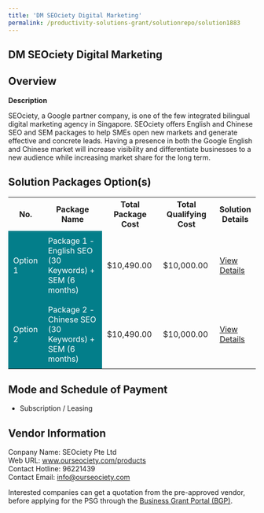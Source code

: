 ```yaml
---
title: 'DM SEOciety Digital Marketing'
permalink: /productivity-solutions-grant/solutionrepo/solution1883
---
```


## DM SEOciety Digital Marketing

## Overview

**Description**

SEOciety, a Google partner company, is one of the few integrated bilingual digital marketing agency in Singapore. SEOciety offers English and Chinese SEO and SEM packages to help SMEs open new markets and generate effective and concrete leads.  Having a presence in both the Google English and Chinese market will increase visibility and differentiate businesses to a new audience while increasing market share for the long term.

## Solution Packages Option(s)

<table>
<tr>
<th><b>No.</b></th>
<th><b>Package Name</b></th>
<th><b>Total Package Cost</b></th>
<th><b>Total Qualifying Cost</b></th>
<th><b>Solution Details</b></th>
</tr>
<tr>
<td style='padding: 10px; background-color: #037E8A; color: #FFFFFF;'>Option 1</td>
<td style='padding: 10px; background-color: #037E8A; color: #FFFFFF;'>Package 1 - English SEO (30 Keywords) + SEM (6 months)</td>
<td style='padding: 10px;'>$10,490.00</td>
<td style='padding: 10px;'>$10,000.00</td>
<td style='padding: 10px;'><a href='/images/psg/SEOciety_DM_Digital_Marketing_Desensitised_Annex3_Part1.pdf' target='_blank'>View Details</a></td>
</tr>
<tr>
<td style='padding: 10px; background-color: #037E8A; color: #FFFFFF;'>Option 2</td>
<td style='padding: 10px; background-color: #037E8A; color: #FFFFFF;'>Package 2 - Chinese SEO (30 Keywords) + SEM (6 months)</td>
<td style='padding: 10px;'>$10,490.00</td>
<td style='padding: 10px;'>$10,000.00</td>
<td style='padding: 10px;'><a href='/images/psg/SEOciety_DM_Digital_Marketing_Desensitised_Annex3_Part2.pdf' target='_blank'>View Details</a></td>
</tr>
</table>

## Mode and Schedule of Payment

 - Subscription / Leasing

## Vendor Information

 Conpany Name: SEOciety Pte Ltd<br>Web URL: www.ourseociety.com/products <br>Contact Hotline: 96221439 <br>Contact Email: info@ourseociety.com <br>

Interested companies can get a quotation from the pre-approved vendor, before applying for the PSG through the <a href='https://www.businessgrants.gov.sg/' target='_blank' rel='noopener'>Business Grant Portal (BGP)</a>.

<script src="/jquery/resize-tables.js"></script>

